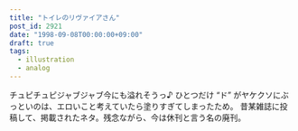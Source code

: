 ```yaml
---
title: "トイレのリヴァイアさん"
post_id: 2921
date: "1998-09-08T00:00:00+09:00"
draft: true
tags:
  - illustration
  - analog
---
```



チュピチュピジャブジャブ今にも溢れそうっ♪ ひとつだけ “ド” がヤケクソにぶっといのは、エロいこと考えていたら塗りすぎてしまったため。 昔某雑誌に投稿して、掲載されたネタ。残念ながら、今は休刊と言う名の廃刊。
